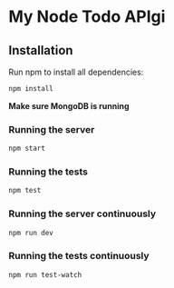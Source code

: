 # My Node Todo APIgi

## Installation

Run npm to install all dependencies:

```sh
npm install
```

**Make sure MongoDB is running**

### Running the server

```sh
npm start
```

### Running the tests

```sh
npm test
```

### Running the server continuously

```sh
npm run dev
```

### Running the tests continuously

```sh
npm run test-watch
```

